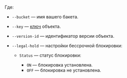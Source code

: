 Где:

* `--bucket` — имя вашего бакета.
* `--key` — [ключ](../../storage/concepts/object.md#key) объекта.
* `--version-id` — идентификатор версии объекта.
* `--legal-hold` — настройки бессрочной блокировки:

    * `Status` — статус блокировки:

        * `ON` — блокировка установлена.
        * `OFF` — блокировка не установлена.